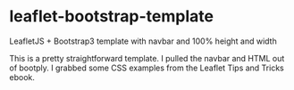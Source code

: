 # leaflet-bootstrap-template
LeafletJS + Bootstrap3 template with navbar and 100% height and width

This is a pretty straightforward template. I pulled the navbar and HTML out of bootply. I grabbed some CSS examples from the Leaflet Tips and Tricks ebook.
